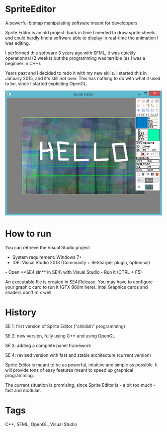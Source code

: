 # SpriteEditor
A powerful bitmap manipulating software meant for developpers

Sprite Editor is an old project: back in time I needed to draw 
sprite sheets and could hardly find a software able to display
in real-time the animation I was editing.

I performed this software 3 years ago with SFML, it was quickly 
operationnal (2 weeks) but the programming was terrible (as I was
a beginner in C++).

Years past and I decided to redo it with my new skills.
I started this in January 2015, and it's still not over.
This has nothing to do with what it used to be, since I started
exploiting OpenGL.

![Image](https://github.com/FlorianPO/SpriteEditor/blob/master/Preview.png)

# How to run

You can retrieve the Visual Studio project

- System requirement: Windows 7+
- IDE: Visual Studio 2013 (Community + ReSharper plugin, optionnal)
<p>
- Open **SE4.sln** in SE4\ with Visual Studio
- Run it (CTRL + F5)

An executable file is created in SE4\Release\. You may have to configure your graphic card to run it (GTX 860m here). Intel Graphics cards and shaders don't mix well. 


# History

SE 1: first version of Sprite Editor ("childish" programming)

SE 2: new version, fully using C++ and using OpenGL

SE 3: adding a complete panel framework

SE 4: revised version with fast and stable architecture (current version)

Sprite Editor is meant to be as powerful, intuitive and simple as possible.
It will provide tons of easy features meant to speed up graphical programming.

The current situation is promising, since Sprite Editor is - a bit too much - fast and modular.

# Tags
C++, SFML, OpenGL, Visual Studio
